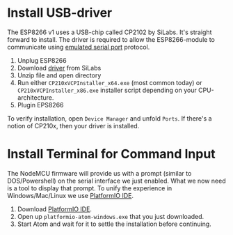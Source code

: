 # Install USB-driver

The ESP8266 v1 uses a USB-chip called CP2102 by SiLabs. It's straight forward to install. The driver is required to allow the ESP8266-module to communicate using [emulated serial port](https://en.wikipedia.org/wiki/Serial_port) protocol.

1. Unplug ESP8266
2. Download [driver](https://www.silabs.com/Support%20Documents/Software/CP210x_Windows_Drivers.zip) from SiLabs
3. Unzip file and open directory
4. Run either `CP210xVCPInstaller_x64.exe` (most common today) or `CP210xVCPInstaller_x86.exe` installer script depending on your CPU-architecture.
5. Plugin EPS8266

To verify installation, open `Device Manager` and unfold `Ports`.  If there's a notion of CP210x, then your driver is installed.

# Install Terminal for Command Input

The NodeMCU firmware will provide us with a prompt (similar to DOS/Powershell) on the serial interface we just enabled. What we now need is a tool to display that prompt. To unify the experience in Windows/Mac/Linux we use [PlatformIO IDE](http://platformio.org/platformio-ide).

1. Download [PlatformIO IDE](http://platformio.org/platformio-ide). 
2. Open up `platformio-atom-windows.exe` that you just downloaded.
3. Start Atom and wait for it to settle the installation before continuing. 